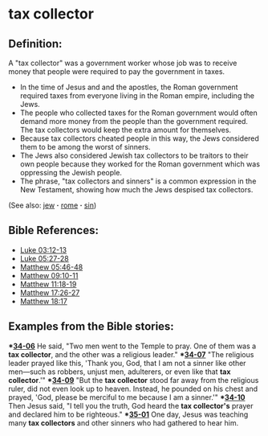 # tax collector #

## Definition: ##

A "tax collector" was a government worker whose job was to receive money that people were required to pay the government in taxes.

* In the time of Jesus and and the apostles, the Roman government required taxes from everyone living in the Roman empire, including the Jews.
* The people who collected taxes for the Roman government would often demand more money from the people than the government required. The tax collectors would keep the extra amount for themselves.
* Because tax collectors cheated people in this way, the Jews considered them to be among the worst of sinners.
* The Jews also considered Jewish tax collectors to be traitors to their own people because they worked for the Roman government which was oppressing the Jewish people.
* The phrase, "tax collectors and sinners" is a common expression in the New Testament, showing how much the Jews despised tax collectors.

(See also: [jew](../other/jew.md) **·** [rome](../other/rome.md) **·** [sin](../kt/sin.md))

## Bible References: ##

* [Luke 03:12-13](https://door43.org/en/bible/notes/luk/03/12)
* [Luke 05:27-28](https://door43.org/en/bible/notes/luk/05/27)
* [Matthew 05:46-48](https://door43.org/en/bible/notes/mat/05/46)
* [Matthew 09:10-11](https://door43.org/en/bible/notes/mat/09/10)
* [Matthew 11:18-19](https://door43.org/en/bible/notes/mat/11/18)
* [Matthew 17:26-27](https://door43.org/en/bible/notes/mat/17/26)
* [Matthew 18:17](https://door43.org/en/bible/notes/mat/18/17)

## Examples from the Bible stories: ##

  __*[34-06](https://door43.org/en/obs/notes/frames/34-06)__ He said, "Two men went to the Temple to pray. One of them was a __tax collector__, and the other was a religious leader."
  __*[34-07](https://door43.org/en/obs/notes/frames/34-07)__ "The religious leader prayed like this, 'Thank you, God, that I am not a sinner like other men—such as robbers, unjust men, adulterers, or even like that __tax collector__.'"
  __*[34-09](https://door43.org/en/obs/notes/frames/34-09)__ "But the __tax collector__ stood far away from the religious ruler, did not even look up to heaven. Instead, he pounded on his chest and prayed, 'God, please be merciful to me because I am a sinner.'"
  __*[34-10](https://door43.org/en/obs/notes/frames/34-10)__ Then Jesus said, "I tell you the truth, God heard the __tax collector's__ prayer and declared him to be righteous."
  __*[35-01](https://door43.org/en/obs/notes/frames/35-01)__ One day, Jesus was teaching many __tax collectors__ and other sinners who had gathered to hear him. 


